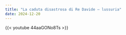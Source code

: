 ```yaml
---
title: "La caduta disastrosa di Re Davide – lussuria"
date: 2024-12-20
---
```


{{< youtube 44aaGONo8Ts >}}
